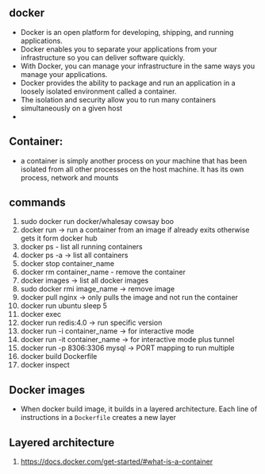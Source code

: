 ## docker
- Docker is an open platform for developing, shipping, and running applications. 
- Docker enables you to separate your applications from your infrastructure so you can deliver software quickly. 
- With Docker, you can manage your infrastructure in the same ways you manage your applications.
- Docker provides the ability to package and run an application in a loosely isolated environment called a container. 
- The isolation and security allow you to run many containers simultaneously on a given host
- 
## Container:
- a container is simply another process on your machine that has been isolated from all other processes on the host machine. It has its own process, network and mounts


## commands

1. sudo docker run docker/whalesay cowsay boo
2. docker run -> run a container from an image if already exits otherwise gets it form docker hub
3. docker ps - list all running containers
4. docker ps -a -> list all containers
5. docker stop container_name
6. docker rm container_name  - remove the container
7. docker images -> list all docker images
8. sudo docker rmi image_name -> remove image
9. docker pull nginx -> only pulls the image and not run the container
10. docker run ubuntu sleep 5
11. docker exec
12. docker run redis:4.0  -> run specific version
13. docker run -i container_name -> for interactive mode
13. docker run -it container_name -> for interactive mode plus tunnel
14. docker run -p 8306:3306 mysql -> PORT mapping to run multiple
15. docker build Dockerfile
16. docker inspect

## Docker images
- When docker build image, it builds in a layered architecture. Each line of instructions in a `Dockerfile` creates a new layer

## Layered architecture

1. https://docs.docker.com/get-started/#what-is-a-container
